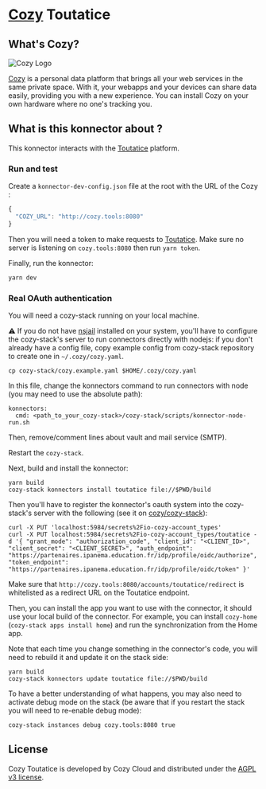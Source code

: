 # [Cozy][cozy] Toutatice

## What's Cozy?

![Cozy Logo](https://cdn.rawgit.com/cozy/cozy-guidelines/master/templates/cozy_logo_small.svg)

[Cozy] is a personal data platform that brings all your web services in the same private space. With it, your webapps and your devices can share data easily, providing you with a new experience. You can install Cozy on your own hardware where no one's tracking you.

## What is this konnector about ?

This konnector interacts with the [Toutatice] platform.

### Run and test

Create a `konnector-dev-config.json` file at the root with the URL of the Cozy :

```javascript
{
  "COZY_URL": "http://cozy.tools:8080"
}
```

Then you will need a token to make requests to [Toutatice]. Make sure no server is listening on `cozy.tools:8080` then run `yarn token`.

Finally, run the konnector:

```sh
yarn dev
```

### Real OAuth authentication

You will need a cozy-stack running on your local machine.

:warning: If you do not have [nsjail](https://github.com/google/nsjail) installed on your system, you'll have to configure the cozy-stack's server to run connectors directly with nodejs: if you don't already have a config file, copy example config from cozy-stack repository to create one in `~/.cozy/cozy.yaml`.

```
cp cozy-stack/cozy.example.yaml $HOME/.cozy/cozy.yaml
```

In this file, change the konnectors command to run connectors with node (you may need to use the absolute path):

```
konnectors:
  cmd: <path_to_your_cozy-stack>/cozy-stack/scripts/konnector-node-run.sh
```

Then, remove/comment lines about vault and mail service (SMTP).

Restart the `cozy-stack`.

Next, build and install the konnector:

```
yarn build
cozy-stack konnectors install toutatice file://$PWD/build
```

Then you'll have to register the konnector's oauth system into the cozy-stack's server with the following (see it on [cozy/cozy-stack](https://github.com/cozy/cozy-stack/blob/master/docs/konnectors-workflow.md#example-google)):

```
curl -X PUT 'localhost:5984/secrets%2Fio-cozy-account_types'
curl -X PUT localhost:5984/secrets%2Fio-cozy-account_types/toutatice -d '{ "grant_mode": "authorization_code", "client_id": "<CLIENT_ID>", "client_secret": "<CLIENT_SECRET>", "auth_endpoint": "https://partenaires.ipanema.education.fr/idp/profile/oidc/authorize", "token_endpoint": "https://partenaires.ipanema.education.fr/idp/profile/oidc/token" }'
```

Make sure that `http://cozy.tools:8080/accounts/toutatice/redirect` is whitelisted as a redirect URL on the Toutatice endpoint.

Then, you can install the app you want to use with the connector, it should use your local build of the connector.
For example, you can install `cozy-home` (`cozy-stack apps install home`) and run the synchronization from the Home app.

Note that each time you change something in the connector's code, you will need to rebuild it and update it on the stack side:

```
yarn build
cozy-stack konnectors update toutatice file://$PWD/build
```

To have a better understanding of what happens, you may also need to activate debug mode on the stack (be aware that if you restart the stack you will need to re-enable debug mode):

```
cozy-stack instances debug cozy.tools:8080 true
```

## License

Cozy Toutatice is developed by Cozy Cloud and distributed under the [AGPL v3 license][agpl-3.0].

[cozy]: https://cozy.io 'Cozy Cloud'
[agpl-3.0]: https://www.gnu.org/licenses/agpl-3.0.html
[libera]: https://web.libera.chat/#cozycloud
[forum]: https://forum.cozy.io/
[github]: https://github.com/cozy/
[nodejs]: https://nodejs.org/
[standard]: https://standardjs.com
[twitter]: https://twitter.com/mycozycloud
[webpack]: https://webpack.js.org
[yarn]: https://yarnpkg.com
[travis]: https://travis-ci.org
[contribute]: CONTRIBUTING.md
[toutatice]: https://www.toutatice.fr/portail
